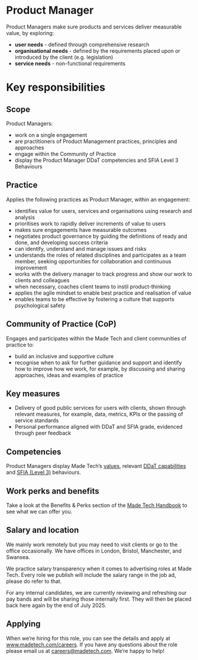 # Product Manager 
Product Managers make sure products and services deliver measurable value, by exploring:

- **user needs** - defined through comprehensive research
- **organisational needs** - defined by the requirements placed upon or introduced by the client (e.g. legislation)
- **service needs** - non-functional requirements


# Key responsibilities
## Scope
Product Managers:

- work on a single engagement
- are practitioners of Product Management practices, principles and approaches
- engage within the Community of Practice
- display the Product Manager DDaT competencies and SFIA Level 3 Behaviours


## Practice
Applies the following practices as Product Manager, within an engagement:

- identifies value for users, services and organisations using research and analysis
- prioritises work to rapidly deliver increments of value to users
- makes sure engagements have measurable outcomes
- negotiates product governance by guiding the definitions of ready and done, and developing success criteria
- can identify, understand and manage issues and risks
- understands the roles of related disciplines and participates as a team member, seeking opportunities for collaboration and continuous improvement
- works with the delivery manager to track progress and show our work to clients and colleagues
- when necessary, coaches client teams to instil product-thinking
- applies the agile mindset to enable best practice and realisation of value
- enables teams to be effective by fostering a culture that supports psychological safety


## Community of Practice (CoP)
Engages and participates within the Made Tech and client communities of practice to:

- build an inclusive and supportive culture
- recognise when to ask for further guidance and support and identify how to improve how we work, for example, by discussing and sharing approaches, ideas and examples of practice

## Key measures
- Delivery of good public services for users with clients, shown through relevant measures, for example, data, metrics, KPIs or the passing of service standards
- Personal performance aligned with DDaT and SFIA grade, evidenced through peer feedback

## Competencies
Product Managers display Made Tech’s [values](https://github.com/madetech/handbook/blob/main/company/about.md), relevant [DDaT capabilities](https://www.gov.uk/guidance/product-manager#product-manager) and [SFIA (Level 3)](https://sfia-online.org/en/sfia-8/responsibilities/level-3) behaviours.

## Work perks and benefits
Take a look at the Benefits & Perks section of the [Made Tech Handbook](https://github.com/madetech/handbook) to see what we can offer you. 

## Salary and location

We mainly work remotely but you may need to visit clients or go to the office occasionally. We have offices in London, Bristol, Manchester, and Swansea. 

We practice salary transparency when it comes to advertising roles at Made Tech. Every role we publish will include the salary range in the job ad, please do refer to that.

For any internal candidates, we are currently reviewing and refreshing our pay bands and will be sharing those internally first. They will then be placed back here again by the end of July 2025.

## Applying

When we’re hiring for this role, you can see the details and apply at www.madetech.com/careers. If you have any questions about the role please email us at careers@madetech.com. We’re happy to help!
